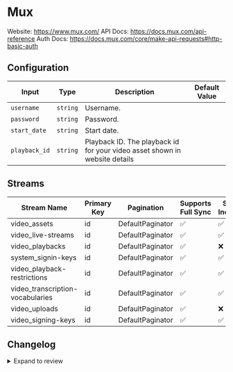 # Mux
Website: https://www.mux.com/
API Docs: https://docs.mux.com/api-reference
Auth Docs: https://docs.mux.com/core/make-api-requests#http-basic-auth

## Configuration

| Input | Type | Description | Default Value |
|-------|------|-------------|---------------|
| `username` | `string` | Username.  |  |
| `password` | `string` | Password.  |  |
| `start_date` | `string` | Start date.  |  |
| `playback_id` | `string` | Playback ID. The playback id for your video asset shown in website details |  |

## Streams
| Stream Name | Primary Key | Pagination | Supports Full Sync | Supports Incremental |
|-------------|-------------|------------|---------------------|----------------------|
| video_assets | id | DefaultPaginator | ✅ |  ✅  |
| video_live-streams | id | DefaultPaginator | ✅ |  ✅  |
| video_playbacks | id | DefaultPaginator | ✅ |  ❌  |
| system_signin-keys | id | DefaultPaginator | ✅ |  ✅  |
| video_playback-restrictions | id | DefaultPaginator | ✅ |  ✅  |
| video_transcription-vocabularies | id | DefaultPaginator | ✅ |  ✅  |
| video_uploads | id | DefaultPaginator | ✅ |  ❌  |
| video_signing-keys | id | DefaultPaginator | ✅ |  ✅  |

## Changelog

<details>
  <summary>Expand to review</summary>

| Version          | Date       | Subject        |
|------------------|------------|----------------|
| 0.0.1 | 2024-09-27 | Initial release by [@btkcodedev](https://github.com/btkcodedev) via Connector Builder|

</details>